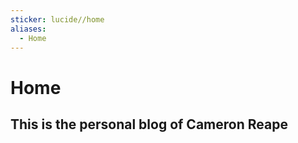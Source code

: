 ```yaml
---
sticker: lucide//home
aliases:
  - Home
---
```

# Home 
## This is the personal blog of Cameron Reape
